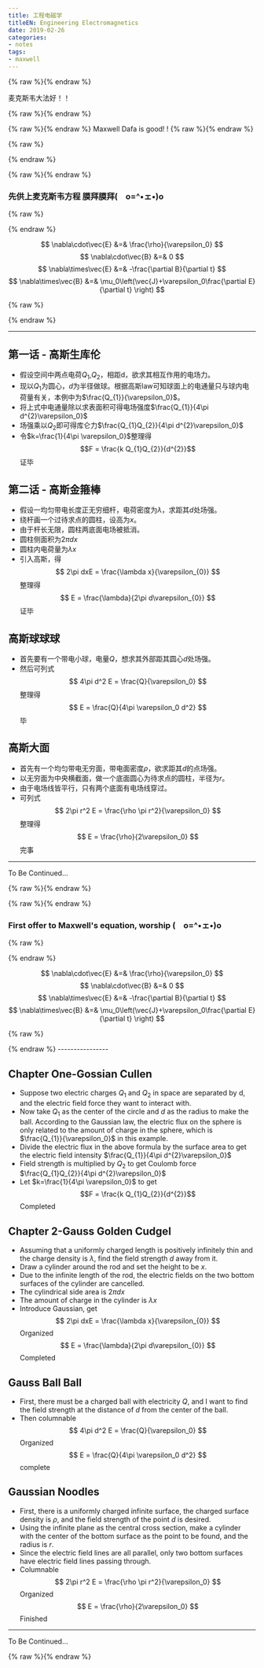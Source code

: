 ```yaml
---
title: 工程电磁学
titleEN: Engineering Electromagnetics
date: 2019-02-26
categories:
- notes
tags:
- maxwell
---
```




{% raw %}<span class=".zh">{% endraw %}

麦克斯韦大法好！！

{% raw %}</span>{% endraw %}


{% raw %}<span class=".en">{% endraw %}
Maxwell Dafa is good! !
{% raw %}</span>{% endraw %}


<!--more-->

{% raw %}
<script>
	session.onload(function(){
		if(page.tran.getLang() == 'en'){
			tips.warning({
				title: 'Caution',
				position: 'topRight',
				message: 'This page was translated by Machine!!',
				buttons: [['<button>Show Original Page</button>', function (instance, toast) {
					page.tran.setLang('zh');
             		instance.hide({ transitionOut: 'fadeOut' }, toast, 'button');
        		}, true]]
			});
		}
	});
</script>
{% endraw %}

{% raw %}<span class=".zh">{% endraw %}

### 先供上麦克斯韦方程 膜拜膜拜(　o=^•ェ•)o

{% raw %}
<div style="overflow:scroll;">
{% endraw %}

$$
\nabla\cdot\vec{E} &=& \frac{\rho}{\varepsilon_0}
$$
$$
\nabla\cdot\vec{B} &=& 0
$$
$$
\nabla\times\vec{E} &=& -\frac{\partial B}{\partial t} 
$$
$$
\nabla\times\vec{B} &=& \mu_0\left(\vec{J}+\varepsilon_0\frac{\partial E}{\partial t} \right)
$$


{% raw %}
</div>
{% endraw %}

----------------

## 第一话 - 高斯生库伦

 - 假设空间中两点电荷$Q_{1}$,$Q_{2}$，相距d，欲求其相互作用的电场力。
 - 现以$Q_{1}$为圆心，$d$为半径做球。根据高斯law可知球面上的电通量只与球内电荷量有关，本例中为$\frac{Q_{1}}{\varepsilon_0}$。
 - 将上式中电通量除以求表面积可得电场强度$\frac{Q_{1}}{4\pi d^{2}\varepsilon_0}$
 - 场强乘以$Q_{2}$即可得库仑力$\frac{Q_{1}Q_{2}}{4\pi d^{2}\varepsilon_0}$
 - 令$k=\frac{1}{4\pi \varepsilon_0}$整理得
$$F = \frac{k Q_{1}Q_{2}}{d^{2}}$$
证毕

## 第二话 - 高斯金箍棒

 - 假设一均匀带电长度正无穷细杆，电荷密度为$\lambda$，求距其$d$处场强。
 - 绕杆画一个过待求点的圆柱，设高为$x$。
 - 由于杆长无限，圆柱两底面电场被抵消。
 - 圆柱侧面积为$2\pi dx$
 - 圆柱内电荷量为$\lambda x$
 - 引入高斯，得
$$
2\pi dxE = \frac{\lambda x}{\varepsilon_{0}}
$$
整理得
$$
E = \frac{\lambda}{2\pi d\varepsilon_{0}}
$$
证毕

## 高斯球球球

 - 首先要有一个带电小球，电量$Q$，想求其外部距其圆心$d$处场强。
 - 然后可列式
$$
4\pi d^2 E = \frac{Q}{\varepsilon_0}
$$
整理得
$$
E = \frac{Q}{4\pi \varepsilon_0 d^2}
$$
毕

## 高斯大面

 - 首先有一个均匀带电无穷面，带电面密度$\rho$，欲求距其$d$的点场强。
 - 以无穷面为中央横截面，做一个底面圆心为待求点的圆柱，半径为$r$。
 - 由于电场线皆平行，只有两个底面有电场线穿过。
 - 可列式
$$
2\pi r^2 E = \frac{\rho \pi r^2}{\varepsilon_0}
$$
整理得
$$
E = \frac{\rho}{2\varepsilon_0}
$$
完事


-----------
To Be Continued...


{% raw %}</span>{% endraw %}

{% raw %}<span class=".en">{% endraw %}

### First offer to Maxwell's equation, worship (　o=^•ェ•)o

{% raw %}
<div style="overflow:scroll;">
{% endraw %}

$$
\nabla\cdot\vec{E} &=& \frac{\rho}{\varepsilon_0}
$$
$$
\nabla\cdot\vec{B} &=& 0
$$
$$
\nabla\times\vec{E} &=& -\frac{\partial B}{\partial t} 
$$
$$
\nabla\times\vec{B} &=& \mu_0\left(\vec{J}+\varepsilon_0\frac{\partial E}{\partial t} \right)
$$


{% raw %}
</div>
{% endraw %}
----------------

## Chapter One-Gossian Cullen

 - Suppose two electric charges $Q_{1}$ and $Q_{2}$ in space are separated by d, and the electric field force they want to interact with.
 - Now take $Q_{1}$ as the center of the circle and $d$ as the radius to make the ball. According to the Gaussian law, the electric flux on the sphere is only related to the amount of charge in the sphere, which is $\frac{Q_{1}}{\varepsilon_0}$ in this example.
 - Divide the electric flux in the above formula by the surface area to get the electric field intensity $\frac{Q_{1}}{4\pi d^{2}\varepsilon_0}$
 - Field strength is multiplied by $Q_{2}$ to get Coulomb force $\frac{Q_{1}Q_{2}}{4\pi d^{2}\varepsilon_0}$
 - Let $k=\frac{1}{4\pi \varepsilon_0}$ to get
$$F = \frac{k Q_{1}Q_{2}}{d^{2}}$$
Completed

## Chapter 2-Gauss Golden Cudgel

 - Assuming that a uniformly charged length is positively infinitely thin and the charge density is $\lambda$, find the field strength $d$ away from it.
 - Draw a cylinder around the rod and set the height to be $x$.
 - Due to the infinite length of the rod, the electric fields on the two bottom surfaces of the cylinder are cancelled.
 - The cylindrical side area is $2\pi dx$
 - The amount of charge in the cylinder is $\lambda x$
 - Introduce Gaussian, get
$$
2\pi dxE = \frac{\lambda x}{\varepsilon_{0}}
$$
Organized
$$
E = \frac{\lambda}{2\pi d\varepsilon_{0}}
$$
Completed

## Gauss Ball Ball

 - First, there must be a charged ball with electricity $Q$, and I want to find the field strength at the distance of $d$ from the center of the ball.
 - Then columnable
$$
4\pi d^2 E = \frac{Q}{\varepsilon_0}
$$
Organized
$$
E = \frac{Q}{4\pi \varepsilon_0 d^2}
$$
complete

## Gaussian Noodles

 - First, there is a uniformly charged infinite surface, the charged surface density is $\rho$, and the field strength of the point $d$ is desired.
 - Using the infinite plane as the central cross section, make a cylinder with the center of the bottom surface as the point to be found, and the radius is $r$.
 - Since the electric field lines are all parallel, only two bottom surfaces have electric field lines passing through.
 - Columnable
$$
2\pi r^2 E = \frac{\rho \pi r^2}{\varepsilon_0}
$$
Organized
$$
E = \frac{\rho}{2\varepsilon_0}
$$
Finished


-----------
To Be Continued...


{% raw %}</span>{% endraw %}
